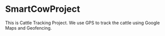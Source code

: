 # SmartCowProject
This is Cattle Tracking Project. 
We use GPS to track the cattle using Google Maps and Geofencing.
